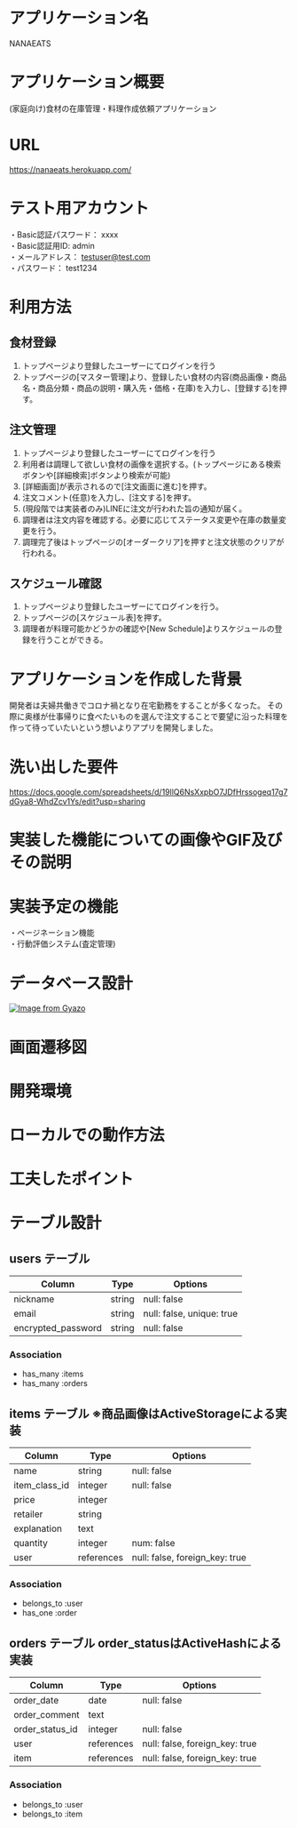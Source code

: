 # アプリケーション名
NANAEATS

# アプリケーション概要
(家庭向け)食材の在庫管理・料理作成依頼アプリケーション

# URL
https://nanaeats.herokuapp.com/

# テスト用アカウント
・Basic認証パスワード： xxxx  
・Basic認証用ID: admin  
・メールアドレス： testuser@test.com  
・パスワード： test1234  


# 利用方法

## 食材登録
1. トップページより登録したユーザーにてログインを行う  
2. トップページの[マスター管理]より、登録したい食材の内容(商品画像・商品名・商品分類・商品の説明・購入先・価格・在庫)を入力し、[登録する]を押す。

## 注文管理
1. トップページより登録したユーザーにてログインを行う
2. 利用者は調理して欲しい食材の画像を選択する。(トップページにある検索ボタンや[詳細検索]ボタンより検索が可能)
3. [詳細画面]が表示されるので[注文画面に進む]を押す。
4. 注文コメント(任意)を入力し、[注文する]を押す。
5. (現段階では実装者のみ)LINEに注文が行われた旨の通知が届く。
6. 調理者は注文内容を確認する。必要に応じてステータス変更や在庫の数量変更を行う。
7. 調理完了後はトップページの[オーダークリア]を押すと注文状態のクリアが行われる。

## スケジュール確認
1. トップページより登録したユーザーにてログインを行う。
2. トップページの[スケジュール表]を押す。
3. 調理者が料理可能かどうかの確認や[New Schedule]よりスケジュールの登録を行うことができる。

# アプリケーションを作成した背景
開発者は夫婦共働きでコロナ禍となり在宅勤務をすることが多くなった。
その際に奥様が仕事帰りに食べたいものを選んで注文することで要望に沿った料理を作って待っていたいという想いよりアプリを開発しました。

# 洗い出した要件
https://docs.google.com/spreadsheets/d/19llQ6NsXxpbO7JDfHrssogeq17g7dGya8-WhdZcv1Ys/edit?usp=sharing

# 実装した機能についての画像やGIF及びその説明

# 実装予定の機能
・ページネーション機能  
・行動評価システム(査定管理)  

# データベース設計
[![Image from Gyazo](https://i.gyazo.com/2469b94cb6164358cb7635c56690bc18.png)](https://gyazo.com/2469b94cb6164358cb7635c56690bc18)

# 画面遷移図

# 開発環境

# ローカルでの動作方法

# 工夫したポイント

# テーブル設計

## users テーブル
| Column               | Type   | Options                   |
| -------------------- | ------ | ------------------------- |
| nickname             | string | null: false               |
| email                | string | null: false, unique: true |
| encrypted_password   | string | null: false               |

### Association
 - has_many :items
 - has_many :orders

## items テーブル ※商品画像はActiveStorageによる実装
| Column               | Type       | Options                        |
| -------------------- | ---------- | ------------------------------ |
| name                 | string     | null: false                    |
| item_class_id        | integer    | null: false                    |
| price                | integer    |                                |
| retailer             | string     |                                |
| explanation          | text       |                                |
| quantity             | integer    | num: false                     |
| user                 | references | null: false, foreign_key: true |

### Association
 - belongs_to :user
 - has_one :order

## orders テーブル order_statusはActiveHashによる実装
| Column               | Type       | Options                        |
| -------------------- | ---------- | ------------------------------ |
| order_date           | date       | null: false                    |
| order_comment        | text       |                                |
| order_status_id      | integer    | null: false                    |
| user                 | references | null: false, foreign_key: true |
| item                 | references | null: false, foreign_key: true |

### Association
 - belongs_to :user
 - belongs_to :item
